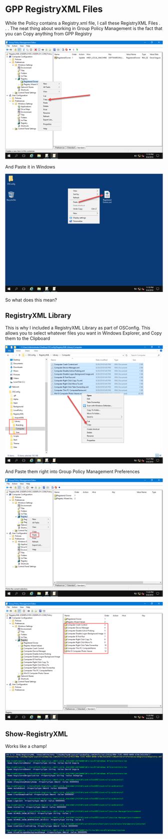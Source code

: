 # GPP RegistryXML Files

While the Policy contains a Registry.xml file, I call these RegistryXML Files . . . The neat thing about working in Group Policy Management is the fact that you can Copy anything from GPP Registry

![](../../.gitbook/assets/2018-09-05_1-16-12.png)

And Paste it in Windows

![](../../.gitbook/assets/2018-09-05_1-18-15.png)

So what does this mean?

## RegistryXML Library

This is why I included a RegistryXML Library as part of OSConfig.  This allows you to select whatever files you want in Windows Explorer, and Copy them to the Clipboard

![](../../.gitbook/assets/2018-09-05_1-21-53.png)

And Paste them right into Group Policy Management Preferences

![](../../.gitbook/assets/2018-09-05_1-24-14.png)

![](../../.gitbook/assets/2018-09-05_1-26-22.png)

## Show-RegistryXML

Works like a champ!

![](../../.gitbook/assets/2018-09-05_1-31-31.png)



